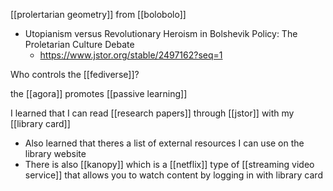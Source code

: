 [[prolertarian geometry]] from [[bolobolo]]
-	Utopianism versus Revolutionary Heroism in Bolshevik Policy: The Proletarian Culture Debate
	-	https://www.jstor.org/stable/2497162?seq=1

Who controls the [[fediverse]]?

the [[agora]] promotes [[passive learning]]

I learned that I can read [[research papers]] through [[jstor]] with my [[library card]]
-	Also learned that theres a list of external resources I can use on the library website
-	There is also [[kanopy]] which is a [[netflix]] type of [[streaming video service]] that allows you to watch content by logging in with library card

